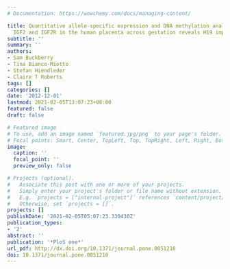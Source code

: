 ```yaml
---
# Documentation: https://wowchemy.com/docs/managing-content/

title: Quantitative allele-specific expression and DNA methylation analysis of H19,
  IGF2 and IGF2R in the human placenta across gestation reveals H19 imprinting plasticity
subtitle: ''
summary: ''
authors:
- Sam Buckberry
- Tina Bianco-Miotto
- Stefan Hiendleder
- Claire T Roberts
tags: []
categories: []
date: '2012-12-01'
lastmod: 2021-02-05T13:07:23+08:00
featured: false
draft: false

# Featured image
# To use, add an image named `featured.jpg/png` to your page's folder.
# Focal points: Smart, Center, TopLeft, Top, TopRight, Left, Right, BottomLeft, Bottom, BottomRight.
image:
  caption: ''
  focal_point: ''
  preview_only: false

# Projects (optional).
#   Associate this post with one or more of your projects.
#   Simply enter your project's folder or file name without extension.
#   E.g. `projects = ["internal-project"]` references `content/project/deep-learning/index.md`.
#   Otherwise, set `projects = []`.
projects: []
publishDate: '2021-02-05T05:07:23.330430Z'
publication_types:
- '2'
abstract: ''
publication: '*PloS one*'
url_pdf: http://dx.doi.org/10.1371/journal.pone.0051210
doi: 10.1371/journal.pone.0051210
---
```

